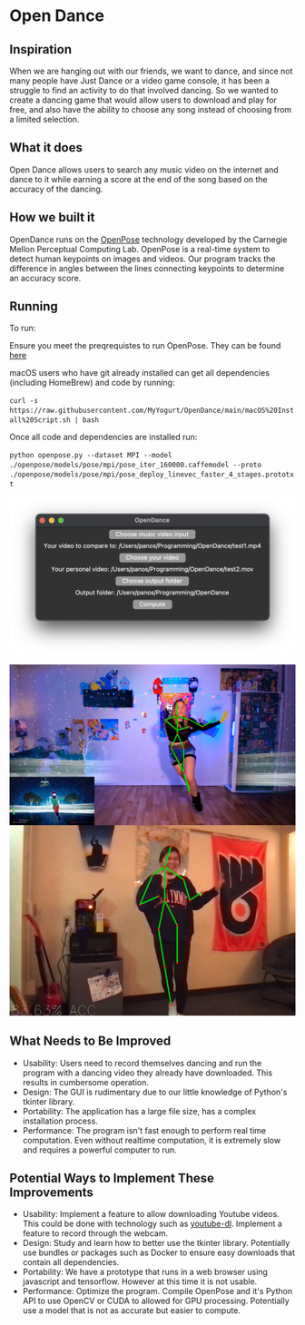 # Open Dance

## Inspiration

When we are hanging out with our friends, we want to dance, and since not many people have Just Dance or a video game console, it has been a struggle to find an activity to do that involved dancing. So we wanted to create a dancing game that would allow users to download and play for free, and also have the ability to choose any song instead of choosing from a limited selection.

## What it does

Open Dance allows users to search any music video on the internet and dance to it while earning a score at the end of the song based on the accuracy of the dancing.

## How we built it

OpenDance runs on the [OpenPose](https://github.com/CMU-Perceptual-Computing-Lab/openpose) technology developed by the Carnegie Mellon Perceptual Computing Lab. OpenPose is a real-time system to detect human keypoints on images and videos. Our program tracks the difference in angles between the lines connecting keypoints to determine an accuracy score.

## Running

To run:

Ensure you meet the preqrequistes to run OpenPose. They can be found [here](https://github.com/CMU-Perceptual-Computing-Lab/openpose/blob/master/doc/installation/1_prerequisites.md)

macOS users who have git already installed can get all dependencies (including HomeBrew) and code by running:

`curl -s https://raw.githubusercontent.com/MyYogurt/OpenDance/main/macOS%20Install%20Script.sh | bash`

Once all code and dependencies are installed run:

`python openpose.py --dataset MPI --model ./openpose/models/pose/mpi/pose_iter_160000.caffemodel --proto ./openpose/models/pose/mpi/pose_deploy_linevec_faster_4_stages.prototxt` 

![GUI Screenshot](GUI%20Screenshot.png)

![Screenshot](screenshot.png)

## What Needs to Be Improved

- Usability: Users need to record themselves dancing and run the program with a dancing video they already have downloaded. This results in cumbersome operation.
- Design: The GUI is rudimentary due to our little knowledge of Python's tkinter library. 
- Portability: The application has a large file size, has a complex installation process.
- Performance: The program isn't fast enough to perform real time computation. Even without realtime computation, it is extremely slow and requires a powerful computer to run.

## Potential Ways to Implement These Improvements

- Usability: Implement a feature to allow downloading Youtube videos. This could be done with technology such as [youtube-dl](https://youtube-dl.org). Implement a feature to record through the webcam.
- Design: Study and learn how to better use the tkinter library. Potentially use bundles or packages such as Docker to ensure easy downloads that contain all dependencies.
- Portability: We have a prototype that runs in a web browser using javascript and tensorflow. However at this time it is not usable.
- Performance: Optimize the program. Compile OpenPose and it's Python API to use OpenCV or CUDA to allowed for GPU processing. Potentially use a model that is not as accurate but easier to compute.